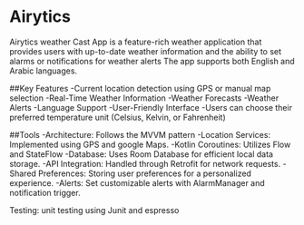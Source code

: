 # Airytics
Airytics weather Cast App is a feature-rich weather application that provides users with up-to-date weather information and the ability to set alarms or notifications for weather alerts The app supports both English and Arabic languages.

##Key Features
-Current location detection using GPS or manual map selection
-Real-Time Weather Information
-Weather Forecasts
-Weather Alerts
-Language Support
-User-Friendly Interface
-Users can choose their preferred temperature unit (Celsius, Kelvin, or Fahrenheit)

##Tools 
-Architecture: Follows the MVVM pattern 
-Location Services: Implemented using GPS and google Maps.
-Kotlin Coroutines: Utilizes Flow and StateFlow
-Database: Uses Room Database for efficient local data storage.
-API Integration: Handled through Retrofit for network requests.
-Shared Preferences: Storing user preferences for a personalized experience.
-Alerts: Set customizable alerts with AlarmManager and notification trigger.

Testing:
unit testing using Junit and espresso 

